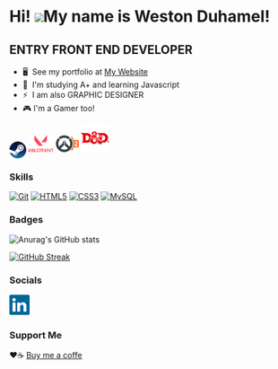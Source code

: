 Hi! ![](https://user-images.githubusercontent.com/18350557/176309783-0785949b-9127-417c-8b55-ab5a4333674e.gif)My name is Weston Duhamel!
=====================================================================================================================================

ENTRY FRONT END DEVELOPER
--------------------

* 🖥️  See my portfolio at [My Website](https://wes-portfolio-site-6a9596.webflow.io/)
* 🧠  I'm studying A+ and learning Javascript
* ⚡  I am also GRAPHIC DESIGNER
* 🎮  I'm a Gamer too!

 <picture>
<img align="center" src="https://raw.githubusercontent.com/avakad0/avakad0/main/Game%20Icons/steampowered-icon.svg" height="30" /> 
  </picture>
<img src="https://raw.githubusercontent.com/avakad0/avakad0/main/Game%20Icons/valorant-seeklogo.com.svg" height="30" />
<img src="https://raw.githubusercontent.com/avakad0/avakad0/main/Game%20Icons/Overwatch_2_logo.svg" height="30" />
<img src="https://raw.githubusercontent.com/avakad0/avakad0/main/Game%20Icons/5e%20D%26D%20Red.svg" height="50" />
 </picture>


### Skills


<p align="left">
<a href="https://git-scm.com/" target="_blank" rel="noreferrer"><img src="https://raw.githubusercontent.com/danielcranney/readme-generator/main/public/icons/skills/git-colored.svg" width="36" height="36" alt="Git" /></a>
<a href="https://developer.mozilla.org/en-US/docs/Glossary/HTML5" target="_blank" rel="noreferrer"><img src="https://raw.githubusercontent.com/danielcranney/readme-generator/main/public/icons/skills/html5-colored.svg" width="36" height="36" alt="HTML5" /></a>
<a href="https://www.w3.org/TR/CSS/#css" target="_blank" rel="noreferrer"><img src="https://raw.githubusercontent.com/danielcranney/readme-generator/main/public/icons/skills/css3-colored.svg" width="36" height="36" alt="CSS3" /></a>
<a href="https://www.mysql.com/" target="_blank" rel="noreferrer"><img src="https://raw.githubusercontent.com/danielcranney/readme-generator/main/public/icons/skills/mysql-colored.svg" width="36" height="36" alt="MySQL" /></a>
</p>

### Badges


![Anurag's GitHub stats](https://github-readme-stats.vercel.app/api?username=avakad0&show_icons=true&theme=github_dark)

[![GitHub Streak](https://github-readme-streak-stats-avakad0.vercel.app?user=avakad0&theme=github-dark-blue)](https://git.io/streak-stats)

### Socials

<a href="https://www.linkedin.com/in/weston-d-88264a91/" target="_blank" rel="noreferrer"><img src="https://raw.githubusercontent.com/avakad0/avakad0/main/Social%20Icons/linkedin-icon-2.svg" width="36" height="36" alt="Linkedin" /></a>


### Support Me

❤️☕ [Buy me a coffe]([https://www.buymeacoffee.com/wes7])
